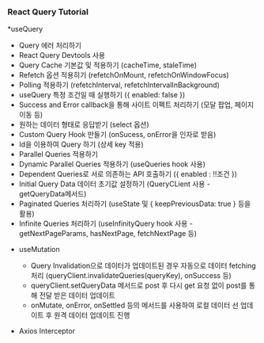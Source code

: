 ### React Query Tutorial

*useQuery
  - Query 에러 처리하기
  - React Query Devtools 사용
  - Query Cache 기본값 및 적용하기 (cacheTime, staleTime)
  - Refetch 옵션 적용히기 (refetchOnMount, refetchOnWindowFocus)
  - Polling 적용하기 (refetchInterval, refetchIntervalInBackground)
  - useQuery 특정 조건일 때 실행하기 ({ enabled: false })
  - Success and Error callback을 통해 사이트 이펙트 처리하기 (모달 팝업, 페이지 이동 등)
  - 원하는 데이터 형태로 응답받기 (select 옵션)
  - Custom Query Hook 만들기 (onSucess, onError을 인자로 받음)
  - Id을 이용하여 Query 하기 (상세 key 적용)
  - Parallel Queries 적용하기
  - Dynamic Parallel Queries 적용하기 (useQueries hook 사용)
  - Dependent Queries로 서로 의존하는 API 호출하기 ({ enabled : !!조건 })
  - Initial Query Data 데이터 초기값 설정하기 (QueryCLient 사용 - getQueryData메서드)
  - Paginated Queries 처리하기 (useState 및 { keepPreviousData: true } 등을 활용)
  - Infinite Queries 처리하기 (useInfinityQuery hook 사용 - getNextPageParams, hasNextPage, fetchNextPage 등)

* useMutation 
  - Query Invalidation으로 데이터가 업데이트된 경우 자동으로 데이터 fetching 처리 
    (queryClient.invalidateQueries(queryKey), onSuccess 등)
  - queryClient.setQueryData 메서드로 post 후 다시 get 요청 없이 post를 통해 전달 받은 데이터 업데이트
  - onMutate, onError, onSettled 등의 메서드를 사용하여 로컬 데이터 선 업데이트 후 원격 데이터 업데이트 진행

* Axios Interceptor
